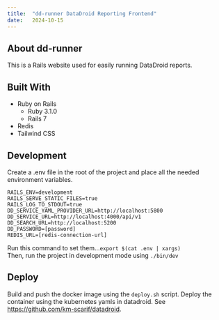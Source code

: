 ```yaml
---
title:  "dd-runner DataDroid Reporting Frontend"
date:   2024-10-15
---
```


## About dd-runner
This is a Rails website used for easily running DataDroid reports.

## Built With
- Ruby on Rails
  - Ruby 3.1.0
  - Rails 7
- Redis
- Tailwind CSS

## Development
Create a .env file in the root of the project and place all the needed environment variables. 
```
RAILS_ENV=development
RAILS_SERVE_STATIC_FILES=true
RAILS_LOG_TO_STDOUT=true
DD_SERVICE_YAML_PROVIDER_URL=http://localhost:5800
DD_SERVICE_URL=http://localhost:4000/api/v1
DD_SEARCH_URL=http://localhost:5200
DD_PASSWORD=[password]
REDIS_URL=[redis-connection-url]
```

Run this command to set them...```export $(cat .env | xargs)```  
Then, run the project in development mode using ```./bin/dev```

## Deploy
Build and push the docker image using the ```deploy.sh``` script. Deploy the container using the kubernetes yamls in datadroid. See https://github.com/km-scarif/datadroid.

